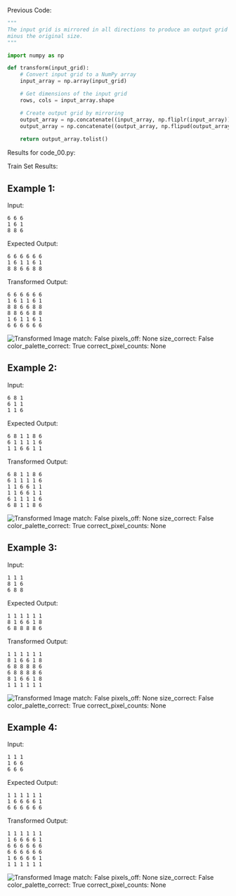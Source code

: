 
Previous Code:
```python
"""
The input grid is mirrored in all directions to produce an output grid of double
minus the original size.
"""

import numpy as np

def transform(input_grid):
    # Convert input grid to a NumPy array
    input_array = np.array(input_grid)

    # Get dimensions of the input grid
    rows, cols = input_array.shape

    # Create output grid by mirroring
    output_array = np.concatenate((input_array, np.fliplr(input_array)), axis=1)
    output_array = np.concatenate((output_array, np.flipud(output_array)), axis=0)
    
    return output_array.tolist()
```
Results for code_00.py:

Train Set Results:

## Example 1:
Input:
```
6 6 6
1 6 1
8 8 6
```
Expected Output:
```
6 6 6 6 6 6
1 6 1 1 6 1
8 8 6 6 8 8
```
Transformed Output:
```
6 6 6 6 6 6
1 6 1 1 6 1
8 8 6 6 8 8
8 8 6 6 8 8
1 6 1 1 6 1
6 6 6 6 6 6
```
![Transformed Image](6d0aefbc-1.png)
match: False
pixels_off: None
size_correct: False
color_palette_correct: True
correct_pixel_counts: None

## Example 2:
Input:
```
6 8 1
6 1 1
1 1 6
```
Expected Output:
```
6 8 1 1 8 6
6 1 1 1 1 6
1 1 6 6 1 1
```
Transformed Output:
```
6 8 1 1 8 6
6 1 1 1 1 6
1 1 6 6 1 1
1 1 6 6 1 1
6 1 1 1 1 6
6 8 1 1 8 6
```
![Transformed Image](6d0aefbc-2.png)
match: False
pixels_off: None
size_correct: False
color_palette_correct: True
correct_pixel_counts: None

## Example 3:
Input:
```
1 1 1
8 1 6
6 8 8
```
Expected Output:
```
1 1 1 1 1 1
8 1 6 6 1 8
6 8 8 8 8 6
```
Transformed Output:
```
1 1 1 1 1 1
8 1 6 6 1 8
6 8 8 8 8 6
6 8 8 8 8 6
8 1 6 6 1 8
1 1 1 1 1 1
```
![Transformed Image](6d0aefbc-3.png)
match: False
pixels_off: None
size_correct: False
color_palette_correct: True
correct_pixel_counts: None

## Example 4:
Input:
```
1 1 1
1 6 6
6 6 6
```
Expected Output:
```
1 1 1 1 1 1
1 6 6 6 6 1
6 6 6 6 6 6
```
Transformed Output:
```
1 1 1 1 1 1
1 6 6 6 6 1
6 6 6 6 6 6
6 6 6 6 6 6
1 6 6 6 6 1
1 1 1 1 1 1
```
![Transformed Image](6d0aefbc-4.png)
match: False
pixels_off: None
size_correct: False
color_palette_correct: True
correct_pixel_counts: None

